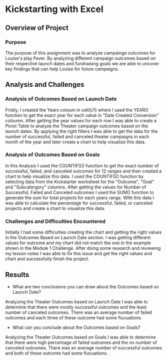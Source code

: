 # Kickstarting with Excel

## Overview of Project

### Purpose

The purpose of this assignment was to analyze campainge outcomes for Louise's play Fever. By analyzing different campaign outcomes based 
on their respective launch dates and fundraising goals we are able to uncover key findings that can help Louise for future campaigns. 

## Analysis and Challenges

### Analysis of Outcomes Based on Launch Date

Fristly, I created the Years coloum in cell(U1) where I used the YEAR() function to get the exact year for each value in "Date Created Conversion" coloumn.
After getting the year values for each row I was able to create a Piviot Table to analyze the Theater campaign outcomes based on the launch dates.
By applying the right filters I was able to get the data for the number of successful, failed and canceled theater campaigns in each month of the year
and later create a chart to help visualize this data. 
 


### Analysis of Outcomes Based on Goals

In this Analysis I used the COUNTIFS() function to get the exact number of successful, failed, and canceled outcomes for 12 ranges and then created a chart to help visualize this data.
I used the COUNTIFS() function by selecting data from the Kickstarter worksheet for the "Outcome", "Goal" and "Subcatergory" columns. 
After getting the values for Number of Successful, Failed and Canceled outcomes I used the SUM() function to generate the sum for total projects for each years range.
With this data I was able to calculate the percentage for successful, failed, or canceled projects and create a chart to visualize this data.



### Challenges and Difficulties Encountered

Initially I had some difficulties creating the chart and getting the right values in the Outcomes Based on Launch Date section. 
I was getting different values for outcome and my chart did not match the one in the example shown in the Module 1 Challenge. 
After doing some research and reviewing my lesson notes I was able to fix this issue and get the right values and chart and successfully finish the project. 


## Results

- What are two conclusions you can draw about the Outcomes based on Launch Date?

Analyzing the Theater Outcomes based on Launch Date I was able to determine that there were mostly successful outcomes and
the least number of canceled outcomes. There was an average number of failed outcomes and each three of these outcome had some flucuations. 



- What can you conclude about the Outcomes based on Goals?

Analyzing the Theater Outcomes based on Goals I was able to determine that there were high percentage of failed outcomes and
the no number of canceled outcomes. There was an average number of successful outcomes and both of these outcome had some flucuations. 
